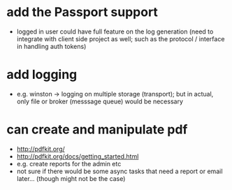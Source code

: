 
# add the Passport support
- logged in user could have full feature on the log generation (need to integrate with client side project as well; such as the protocol / interface in handling auth tokens)

# add logging 
- e.g. winston -> logging on multiple storage (transport); but in actual, only file or broker (messsage queue) would be necessary

# can create and manipulate pdf
- http://pdfkit.org/
- http://pdfkit.org/docs/getting_started.html
- e.g. create reports for the admin etc
- not sure if there would be some async tasks that need a report or email later... (though might not be the case)
